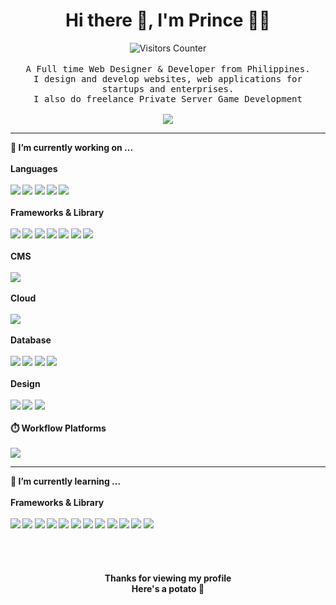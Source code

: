 

<div align="center">
  <h1>Hi there 👋, I'm Prince 👨‍💻</h1>
  <img src="https://visitor-badge.glitch.me/badge?page_id=prinsudesu.prinsudesu" alt="Visitors Counter">
  <br>
  <br>
  <samp>
A Full time Web Designer & Developer from Philippines.
<br>I design and develop websites, web applications for startups and enterprises.
<br>I also do freelance Private Server Game Development
     <br><br>
     <a href="mailto:prinsudesu@gmail.com"><img src="https://img.shields.io/badge/Gmail-D14836?style=for-the-badge&logo=gmail&logoColor=white" /></a>
  </samp><br>
  
 </div>
 <hr>
 <b>
 <div>
   🔭 I’m currently working on ...
   <br><br>
   Languages
   <br><br>
   <img src="https://img.shields.io/badge/PHP-777BB4?style=for-the-badge&logo=php&logoColor=white" />
   <img src="https://img.shields.io/badge/CSS3-1572B6?style=for-the-badge&logo=css3&logoColor=white" />
   <img src="https://img.shields.io/badge/C%2B%2B-00599C?style=for-the-badge&logo=c%2B%2B&logoColor=white" />
   <img src="https://img.shields.io/badge/HTML5-E34F26?style=for-the-badge&logo=html5&logoColor=white" />
   <img src="https://img.shields.io/badge/JavaScript-323330?style=for-the-badge&logo=javascript&logoColor=F7DF1E" />
   <br><br>
   Frameworks & Library
   <br><br>
   <img src="https://img.shields.io/badge/Apache-D22128?style=for-the-badge&logo=Apache&logoColor=white" />
   <img src="https://img.shields.io/badge/Bootstrap-563D7C?style=for-the-badge&logo=bootstrap&logoColor=white" />
   <img src="https://img.shields.io/badge/Composer-885630?style=for-the-badge&logo=Composer&logoColor=white" />
   <img src="https://img.shields.io/badge/Font_Awesome-339AF0?style=for-the-badge&logo=fontawesome&logoColor=white" />
   <img src="https://img.shields.io/badge/shopify-8DB543?style=for-the-badge&logo=Shopify&logoColor=white" />
   <img src="https://img.shields.io/badge/Xampp-F37623?style=for-the-badge&logo=xampp&logoColor=white" />
   <img src="https://img.shields.io/badge/jQuery-0769AD?style=for-the-badge&logo=jquery&logoColor=white" />
   <br><br>
   CMS
   <br><br>
   <img src="https://img.shields.io/badge/Wordpress-21759B?style=for-the-badge&logo=wordpress&logoColor=white" />
   <br><br>
   Cloud
   <br><br>
   <img src="https://img.shields.io/badge/Cloudflare-F38020?style=for-the-badge&logo=Cloudflare&logoColor=white" />
   <br><br>
   Database
   <br><br>
   <img src="https://img.shields.io/badge/MySQL-005C84?style=for-the-badge&logo=mysql&logoColor=white" />
   <img src="https://img.shields.io/badge/PostgreSQL-316192?style=for-the-badge&logo=postgresql&logoColor=white" />
   <img src="https://img.shields.io/badge/SQLite-07405E?style=for-the-badge&logo=sqlite&logoColor=white" />
   <img src="https://img.shields.io/badge/Microsoft%20SQL%20Server-CC2927?style=for-the-badge&logo=microsoft%20sql%20server&logoColor=white" />
   <br><br>
   Design
   <br><br>
   <img src="https://img.shields.io/badge/Adobe%20Photoshop-31A8FF?style=for-the-badge&logo=Adobe%20Photoshop&logoColor=black" />
   <img src="https://img.shields.io/badge/Adobe%20Premiere%20Pro-9999FF?style=for-the-badge&logo=Adobe%20Premiere%20Pro&logoColor=white" />
   <img src="https://img.shields.io/badge/Canva-%2300C4CC.svg?&style=for-the-badge&logo=Canva&logoColor=white" />
   <br><br>
   ⏱️ Workflow Platforms
   <br><br>
   <img src="https://img.shields.io/badge/Jira-0052CC?style=for-the-badge&logo=Jira&logoColor=white" />
  </div>
 <hr>
 <div>
   🌱 I’m currently learning ...
   <br><br>
   Frameworks & Library
   <br><br>
   <img src="https://img.shields.io/badge/.NET-512BD4?style=for-the-badge&logo=dotnet&logoColor=white" />
   <img src="https://img.shields.io/badge/AngularJS-E23237?style=for-the-badge&logo=angularjs&logoColor=white" />
   <img src="https://img.shields.io/badge/Laravel-FF2D20?style=for-the-badge&logo=laravel&logoColor=white" />
   <img src="https://img.shields.io/badge/Node.js-339933?style=for-the-badge&logo=nodedotjs&logoColor=white" />
   <img src="https://img.shields.io/badge/npm-CB3837?style=for-the-badge&logo=npm&logoColor=white" />
   <img src="https://img.shields.io/badge/Postman-FF6C37?style=for-the-badge&logo=Postman&logoColor=white" />
   <img src="https://img.shields.io/badge/React-20232A?style=for-the-badge&logo=react&logoColor=61DAFB" />
   <img src="https://img.shields.io/badge/Sass-CC6699?style=for-the-badge&logo=sass&logoColor=white" />
   <img src="https://img.shields.io/badge/Tailwind_CSS-38B2AC?style=for-the-badge&logo=tailwind-css&logoColor=white" />
   <img src="https://img.shields.io/badge/Vue.js-35495E?style=for-the-badge&logo=vuedotjs&logoColor=4FC08D" />
   <img src="https://img.shields.io/badge/Codeigniter-EF4223?style=for-the-badge&logo=codeigniter&logoColor=white" />
   <img src="https://img.shields.io/badge/Nginx-009639?style=for-the-badge&logo=nginx&logoColor=white" />
  </div>
 </b>
 <br><br><br><br>
<div align="center"><b>
Thanks for viewing my profile<br>
Here's a potato 🥔
</div>
<!--
**prinsudesu/prinsudesu** is a ✨ _special_ ✨ repository because its `README.md` (this file) appears on your GitHub profile.

Here are some ideas to get you started:

- 🔭 I’m currently working on ...
- 🌱 I’m currently learning ...
- 👯 I’m looking to collaborate on ...
- 🤔 I’m looking for help with ...
- 💬 Ask me about ...
- 📫 How to reach me: ...
- 😄 Pronouns: ...
- ⚡ Fun fact: ...
-->

